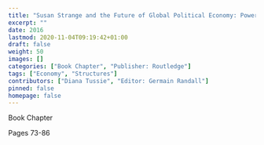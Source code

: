```yaml
---
title: "Susan Strange and the Future of Global Political Economy: Power, control and Transformation - Shaping the World Beyond the 'core': States and Markest in Brazil's Global Assent"
excerpt: ""
date: 2016
lastmod: 2020-11-04T09:19:42+01:00
draft: false
weight: 50
images: []
categories: ["Book Chapter", "Publisher: Routledge"]
tags: ["Economy", "Structures"]
contributors: ["Diana Tussie", "Editor: Germain Randall"]
pinned: false
homepage: false
---
```


Book Chapter

Pages 73-86